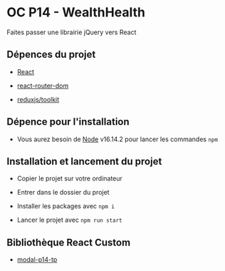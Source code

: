 # OC P14 - WealthHealth

Faites passer une librairie jQuery vers React

## Dépences du projet  

- [React](https://reactjs.org/)  

- [react-router-dom](https://reactrouter.com/web/guides/quick-start)  

- [reduxjs/toolkit](https://redux-toolkit.js.org/)  

## Dépence pour l'installation  

- Vous aurez besoin de [Node](https://nodejs.org/en/) v16.14.2 pour lancer les commandes `npm`  

## Installation et lancement du projet  

- Copier le projet sur votre ordinateur  

- Entrer dans le dossier du projet  

- Installer les packages avec `npm i`  

- Lancer le projet avec `npm run start`  

## Bibliothèque React Custom  

- [modal-p14-tp](https://github.com/Zokiasu/modal-p14-tp)  